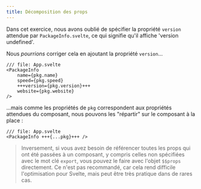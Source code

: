```yaml
---
title: Décomposition des props
---
```


Dans cet exercice, nous avons oublié de spécifier la propriété `version` attendue par `PackageInfo.svelte`, ce qui signifie qu'il affiche 'version undefined'.

Nous _pourrions_ corriger cela en ajoutant la propriété `version`...

```svelte
/// file: App.svelte
<PackageInfo
    name={pkg.name}
	speed={pkg.speed}
    +++version={pkg.version}+++
	website={pkg.website}
/>
```

...mais comme les propriétés de `pkg` correspondent aux propriétés attendues du composant, nous pouvons les "répartir" sur le composant à la place :

```svelte
/// file: App.svelte
<PackageInfo +++{...pkg}+++ />
```

> Inversement, si vous avez besoin de référencer toutes les <span class="vo">props</span> qui ont été passées à un composant, y compris celles non spécifiées avec le mot clé `export`, vous pouvez le faire avec l'objet `$$props` directement. Ce n'est pas recommandé, car cela rend difficile l'optimisation pour Svelte, mais peut être très pratique dans de rares cas.
